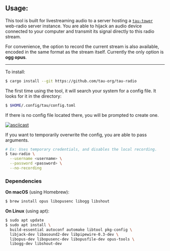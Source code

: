 ## Usage:
This tool is built for livestreaming audio to a server hosting a
[`tau-tower`](https://github.com/tau-org/tau-tower)
web-radio server instance. You are able to hijack an audio device connected 
to your computer and transmit its signal directly to this radio stream. 

For convenience, the option to record the current stream is also available,
encoded in the same format as the stream itself. Currently the only option is
**ogg opus**.

---

To install:
```bash
$ cargo install --git https://github.com/tau-org/tau-radio
```

The first time using the tool, it will search your system for a config file. 
It looks for it in the directory:
```bash
$ $HOME/.config/tau/config.toml
```

If there is no config file located there, you will be prompted to create one. 

[![asciicast](https://asciinema.org/a/2lXsKE2jRhdfQ8r2OEoDHk8fF.svg)](https://asciinema.org/a/2lXsKE2jRhdfQ8r2OEoDHk8fF)


If you want to temporarily overwrite the config, you are able to pass arguments.

```bash
# Ex: Uses temporary credentials, and disables the local recording. 
$ tau-radio \
  --username <username> \
  --password <password> \
  --no-recording
```

### Dependencies

**On macOS** (using Homebrew):
```bash
$ brew install opus libopusenc libogg libshout
```

**On Linux** (using apt):
```bash
$ sudo apt update
$ sudo apt install \
  build-essential autoconf automake libtool pkg-config \
  libjack-dev libasound2-dev libpipewire-0.3-dev \
  libopus-dev libopusenc-dev libopusfile-dev opus-tools \
  libogg-dev libshout-dev
```

